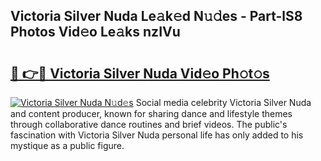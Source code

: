 ## Victoria Silver Nuda Le𝚊k𝚎d N𝚞𝚍es - Part-lS8 Photos Vid𝚎o Le𝚊ks nzIVu

# <h2><a href="http://fbfex1.evod.top/?m=Victoria+Silver+Nuda">🔗 👉🔴 Victoria Silver Nuda Vid𝚎o Ph𝚘t𝚘s</a></h2>

[![Victoria Silver Nuda N𝚞d𝚎s](https://i.imgur.com/8V9OHl7.gif)](http://fbfex1.evod.top/?m=Victoria+Silver+Nuda)
Social media celebrity Victoria Silver Nuda and content producer, known for sharing dance and lifestyle themes through collaborative dance routines and brief videos. The public's fascination with Victoria Silver Nuda personal life has only added to his mystique as a public figure. 
